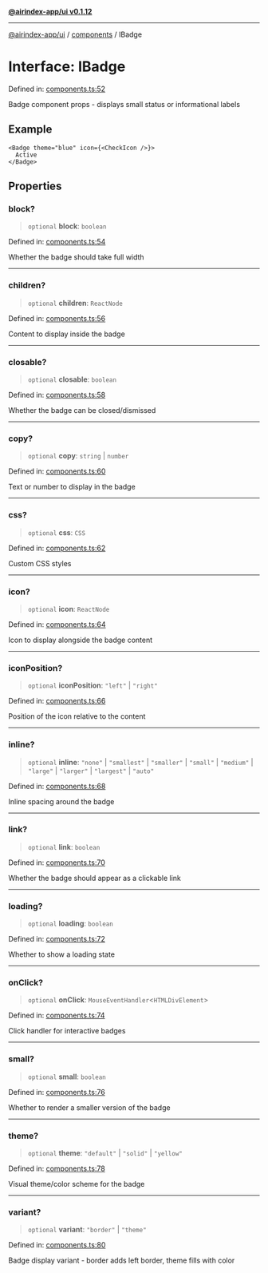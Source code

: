 [**@airindex-app/ui v0.1.12**](../../README.md)

***

[@airindex-app/ui](../../README.md) / [components](../README.md) / IBadge

# Interface: IBadge

Defined in: [components.ts:52](https://github.com/airindex-app/ui/blob/44c2ff1163e9f47e185bc913a5043dd88c81b2b7/src/types/components.ts#L52)

Badge component props - displays small status or informational labels

## Example

```tsx
<Badge theme="blue" icon={<CheckIcon />}>
  Active
</Badge>
```

## Properties

### block?

> `optional` **block**: `boolean`

Defined in: [components.ts:54](https://github.com/airindex-app/ui/blob/44c2ff1163e9f47e185bc913a5043dd88c81b2b7/src/types/components.ts#L54)

Whether the badge should take full width

***

### children?

> `optional` **children**: `ReactNode`

Defined in: [components.ts:56](https://github.com/airindex-app/ui/blob/44c2ff1163e9f47e185bc913a5043dd88c81b2b7/src/types/components.ts#L56)

Content to display inside the badge

***

### closable?

> `optional` **closable**: `boolean`

Defined in: [components.ts:58](https://github.com/airindex-app/ui/blob/44c2ff1163e9f47e185bc913a5043dd88c81b2b7/src/types/components.ts#L58)

Whether the badge can be closed/dismissed

***

### copy?

> `optional` **copy**: `string` \| `number`

Defined in: [components.ts:60](https://github.com/airindex-app/ui/blob/44c2ff1163e9f47e185bc913a5043dd88c81b2b7/src/types/components.ts#L60)

Text or number to display in the badge

***

### css?

> `optional` **css**: `CSS`

Defined in: [components.ts:62](https://github.com/airindex-app/ui/blob/44c2ff1163e9f47e185bc913a5043dd88c81b2b7/src/types/components.ts#L62)

Custom CSS styles

***

### icon?

> `optional` **icon**: `ReactNode`

Defined in: [components.ts:64](https://github.com/airindex-app/ui/blob/44c2ff1163e9f47e185bc913a5043dd88c81b2b7/src/types/components.ts#L64)

Icon to display alongside the badge content

***

### iconPosition?

> `optional` **iconPosition**: `"left"` \| `"right"`

Defined in: [components.ts:66](https://github.com/airindex-app/ui/blob/44c2ff1163e9f47e185bc913a5043dd88c81b2b7/src/types/components.ts#L66)

Position of the icon relative to the content

***

### inline?

> `optional` **inline**: `"none"` \| `"smallest"` \| `"smaller"` \| `"small"` \| `"medium"` \| `"large"` \| `"larger"` \| `"largest"` \| `"auto"`

Defined in: [components.ts:68](https://github.com/airindex-app/ui/blob/44c2ff1163e9f47e185bc913a5043dd88c81b2b7/src/types/components.ts#L68)

Inline spacing around the badge

***

### link?

> `optional` **link**: `boolean`

Defined in: [components.ts:70](https://github.com/airindex-app/ui/blob/44c2ff1163e9f47e185bc913a5043dd88c81b2b7/src/types/components.ts#L70)

Whether the badge should appear as a clickable link

***

### loading?

> `optional` **loading**: `boolean`

Defined in: [components.ts:72](https://github.com/airindex-app/ui/blob/44c2ff1163e9f47e185bc913a5043dd88c81b2b7/src/types/components.ts#L72)

Whether to show a loading state

***

### onClick?

> `optional` **onClick**: `MouseEventHandler`\<`HTMLDivElement`\>

Defined in: [components.ts:74](https://github.com/airindex-app/ui/blob/44c2ff1163e9f47e185bc913a5043dd88c81b2b7/src/types/components.ts#L74)

Click handler for interactive badges

***

### small?

> `optional` **small**: `boolean`

Defined in: [components.ts:76](https://github.com/airindex-app/ui/blob/44c2ff1163e9f47e185bc913a5043dd88c81b2b7/src/types/components.ts#L76)

Whether to render a smaller version of the badge

***

### theme?

> `optional` **theme**: `"default"` \| `"solid"` \| `"yellow"`

Defined in: [components.ts:78](https://github.com/airindex-app/ui/blob/44c2ff1163e9f47e185bc913a5043dd88c81b2b7/src/types/components.ts#L78)

Visual theme/color scheme for the badge

***

### variant?

> `optional` **variant**: `"border"` \| `"theme"`

Defined in: [components.ts:80](https://github.com/airindex-app/ui/blob/44c2ff1163e9f47e185bc913a5043dd88c81b2b7/src/types/components.ts#L80)

Badge display variant - border adds left border, theme fills with color
